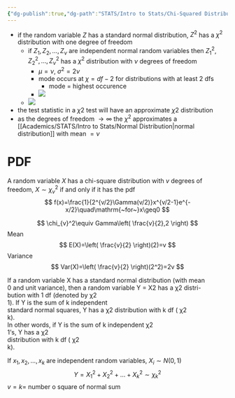 ```yaml
---
{"dg-publish":true,"dg-path":"STATS/Intro to Stats/Chi-Squared Distribution.md","permalink":"/stats/intro-to-stats/chi-squared-distribution/","created":"2024-04-01T13:56:06.933-04:00","updated":"2025-07-07T17:21:02.162-04:00"}
---
```


- if the random variable $Z$ has a standard normal distribution, $Z^2$ has a $\chi^2$ distribution with one degree of freedom
	- if $Z_{1},Z_{2},\dots,Z_{\nu}$ are independent normal random variables then $Z_{1}^2, Z_{2}^2,\dots,Z_{\nu}^2$ has a $\chi^2$ distribution with $\nu$ degrees of freedom
		- $\mu=\nu,\ \sigma^2=2\nu$
		- mode occurs at $\chi = df-2$ for distributions with at least 2 dfs 
			- mode = highest occurence 
		- ![](https://i.imgur.com/67KdHWi.png)
	- ![](https://i.imgur.com/cXD4hvM.png)
- the test statistic in a $\chi2$ test will have an approximate $\chi2$ distribution
- as the degrees of freedom $\to \infty$ the $\chi^2$ approximates a [[Academics/STATS/Intro to Stats/Normal Distribution\|normal distribution]] with mean $=  \nu$
# PDF
A random variable $X$ has a chi-square distribution with $v$ degrees of freedom, $X\sim \chi_{v}^2$ if and only if it has the pdf
$$
f(x)=\frac{1}{2^{v/2}\Gamma(v/2)}x^{v/2-1}e^{-x/2}\quad\mathrm{~for~}x\geq0
$$

$$
\chi_{v}^2\equiv Gamma\left( \frac{v}{2},2 \right)
$$
Mean
$$
E(X)=\left( \frac{v}{2} \right)(2)=v
$$
Variance
$$
Var(X)=\left( \frac{v}{2} \right)(2^2)=2v
$$

If a random variable X has a standard normal distribution (with mean  
0 and unit variance), then a random variable Y = X2 has a χ2 distri-  
bution with 1 df (denoted by χ2  
1). If Y is the sum of k independent  
standard normal squares, Y has a χ2 distribution with k df ( χ2  
k).  
In other words, if Y is the sum of k independent χ2  
1’s, Y has a χ2  
distribution with k df ( χ2  
k).

If $x_{1},x_{2},\dots,x_{k}$ are independent random variables, $X_{i}\sim N(0,1)$
$$
Y=X^2_{1}+X_{2}^2+\dots+X_{k}^2\sim \chi_{k}^2
$$
$v=k=$ number o square of normal sum
















































